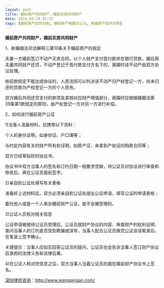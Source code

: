 ```yaml
---
layout: post
title: 婚前房产共同财产，婚前买房共同财产
date: 2014-03-24 15:23
tags: [婚前房产如何分割, 婚前房产离婚怎么分, 离婚房产如何分割]
---
```

<strong>婚前房产共同财产，婚前买房共同财产</strong>

1、新婚姻法司法解释三第10条关于婚前房产的规定

夫妻一方婚前签订不动产买卖合同，以个人财产支付首付款并在银行贷款，婚后用夫妻共同财产还贷，不动产登记于首付款支付方名下的，离婚时该不动产由双方协议处理。

依前款规定不能达成协议的，人民法院可以判决该不动产归产权登记一方，尚未归还的贷款为产权登记一方的个人债务。

双方婚后共同还贷支付的款项及其相对应财产增值部分，离婚时应根据婚姻法第39条第1款规定的原则，由产权登记一方对另一方进行补偿。

2、如何进行婚前房产公证

1)当事人准备材料，应携带以下资料：

个人的身份证明，如身份证、户口簿等；

与约定内容有关的财产所有权证明，如房产证、未拿到产权证的购房合同等；

双方已经草拟好的协议书。

协议书中双方当事人的签名和订约日期一般要求空缺，待公证员对协议进行审查和修改后，再在公证员面前签字。

2)亲自到公证处填写有关表格

准备好上述材料后，双方必须亲自到公证处提出公证申请，填写公证的申请表格；

委托他人或是一个人来办婚前财产公证，是不会被受理的。

3)公证人员核对相关信息

公证申请被接待公证员受理后，公证员就财产协议的内容、审查财产的权利证明、查问当事人的订约是否受到欺骗或误导，当事人配合公证员做完公证谈话笔录后，在笔录上签字确认。

关键提示：当事人应如实回答公证员的提问，公证员也会告诉当事人签订财产协议后承担的法律义务和法律后果。

4)在公证人核对完信息之后，双方当事人当着公证员的面在婚前财产协议书上签名。

<a href="http://www.wangpingan.com/">深圳律师咨询</a>：<a href="http://www.wangpingan.com/">http://www.wangpingan.com/</a>

